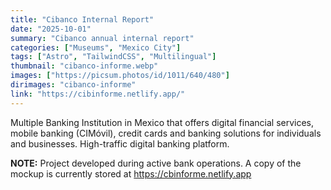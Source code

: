 ```yaml
---
title: "Cibanco Internal Report"
date: "2025-10-01"
summary: "Cibanco annual internal report"
categories: ["Museums", "Mexico City"]
tags: ["Astro", "TailwindCSS", "Multilingual"]
thumbnail: "cibanco-informe.webp"
images: ["https://picsum.photos/id/1011/640/480"]
dirimages: "cibanco-informe"
link: "https://cibinforme.netlify.app/"
---
```


Multiple Banking Institution in Mexico that offers digital financial services,
mobile banking (CIMóvil), credit cards and banking solutions for individuals and
businesses. High-traffic digital banking platform.

**NOTE:** Project developed during active bank operations. A copy of the mockup
is currently stored at <https://cbinforme.netlify.app>

